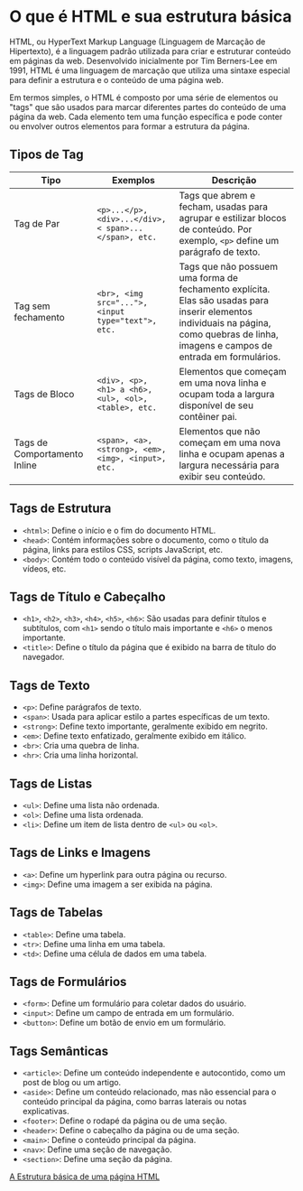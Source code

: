 # O que é HTML e sua estrutura básica

HTML, ou HyperText Markup Language (Linguagem de Marcação de Hipertexto), é a linguagem padrão utilizada para criar e estruturar conteúdo em páginas da web. Desenvolvido inicialmente por Tim Berners-Lee em 1991, HTML é uma linguagem de marcação que utiliza uma sintaxe especial para definir a estrutura e o conteúdo de uma página web.

Em termos simples, o HTML é composto por uma série de elementos ou "tags" que são usados para marcar diferentes partes do conteúdo de uma página da web. Cada elemento tem uma função específica e pode conter ou envolver outros elementos para formar a estrutura da página.

## Tipos de Tag

| Tipo                  | Exemplos                                           | Descrição                                                                                     |
|-----------------------|----------------------------------------------------|-----------------------------------------------------------------------------------------------|
| Tag de Par            | `<p>...</p>, <div>...</div>,< span>...</span>, etc.` | Tags que abrem e fecham, usadas para agrupar e estilizar blocos de conteúdo. Por exemplo, `<p>` define um parágrafo de texto. |
| Tag sem fechamento   | `<br>, <img src="...">, <input type="text">, etc.` | Tags que não possuem uma forma de fechamento explícita. Elas são usadas para inserir elementos individuais na página, como quebras de linha, imagens e campos de entrada em formulários. |
| Tags de Bloco        | `<div>, <p>, <h1> a <h6>, <ul>, <ol>, <table>, etc.` | Elementos que começam em uma nova linha e ocupam toda a largura disponível de seu contêiner pai. |
| Tags de Comportamento Inline | `<span>, <a>, <strong>, <em>, <img>, <input>, etc.` | Elementos que não começam em uma nova linha e ocupam apenas a largura necessária para exibir seu conteúdo. |

## Tags de Estrutura

- `<html>`: Define o início e o fim do documento HTML.
- `<head>`: Contém informações sobre o documento, como o título da página, links para estilos CSS, scripts JavaScript, etc.
- `<body>`: Contém todo o conteúdo visível da página, como texto, imagens, vídeos, etc.

## Tags de Título e Cabeçalho

- `<h1>`, `<h2>`, `<h3>`, `<h4>`, `<h5>`, `<h6>`: São usadas para definir títulos e subtítulos, com `<h1>` sendo o título mais importante e `<h6>` o menos importante.
- `<title>`: Define o título da página que é exibido na barra de título do navegador.

## Tags de Texto

- `<p>`: Define parágrafos de texto.
- `<span>`: Usada para aplicar estilo a partes específicas de um texto.
- `<strong>`: Define texto importante, geralmente exibido em negrito.
- `<em>`: Define texto enfatizado, geralmente exibido em itálico.
- `<br>`: Cria uma quebra de linha.
- `<hr>`: Cria uma linha horizontal.

## Tags de Listas

- `<ul>`: Define uma lista não ordenada.
- `<ol>`: Define uma lista ordenada.
- `<li>`: Define um item de lista dentro de `<ul>` ou `<ol>`.

## Tags de Links e Imagens

- `<a>`: Define um hyperlink para outra página ou recurso.
- `<img>`: Define uma imagem a ser exibida na página.

## Tags de Tabelas

- `<table>`: Define uma tabela.
- `<tr>`: Define uma linha em uma tabela.
- `<td>`: Define uma célula de dados em uma tabela.

## Tags de Formulários

- `<form>`: Define um formulário para coletar dados do usuário.
- `<input>`: Define um campo de entrada em um formulário.
- `<button>`: Define um botão de envio em um formulário.

## Tags Semânticas

- `<article>`: Define um conteúdo independente e autocontido, como um post de blog ou um artigo.
- `<aside>`: Define um conteúdo relacionado, mas não essencial para o conteúdo principal da página, como barras laterais ou notas explicativas.
- `<footer>`: Define o rodapé da página ou de uma seção.
- `<header>`: Define o cabeçalho da página ou de uma seção.
- `<main>`: Define o conteúdo principal da página.
- `<nav>`: Define uma seção de navegação.
- `<section>`: Define uma seção da página.

[A Estrutura básica de uma página HTML](estrutura.md)
